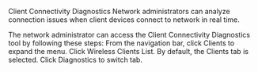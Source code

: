 Client Connectivity Diagnostics
Network administrators can analyze connection issues when client devices connect to network in real time.

The network administrator can access the Client Connectivity Diagnostics tool by following these steps:
From the navigation bar, click Clients to expand the menu.
Click Wireless Clients List.
By default, the Clients tab is selected. Click Diagnostics to switch tab.
